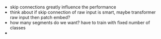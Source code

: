 - skip connections greatly influence the performance
- think about if skip connection of raw input is smart, maybe transformer raw input then patch embed?
- how many segments do we want? have to train with fixed number of classes
- 